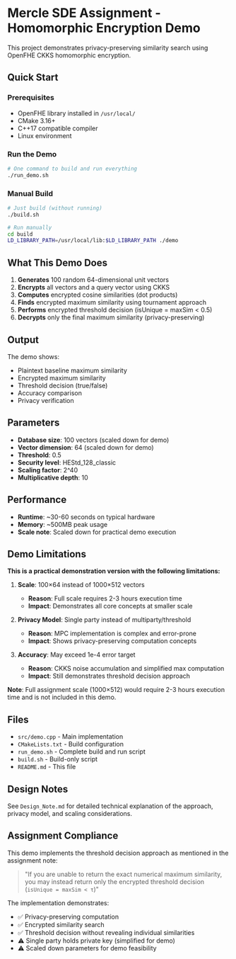 # Mercle SDE Assignment - Homomorphic Encryption Demo

This project demonstrates privacy-preserving similarity search using OpenFHE CKKS homomorphic encryption.

## Quick Start

### Prerequisites
- OpenFHE library installed in `/usr/local/`
- CMake 3.16+
- C++17 compatible compiler
- Linux environment

### Run the Demo
```bash
# One command to build and run everything
./run_demo.sh
```

### Manual Build
```bash
# Just build (without running)
./build.sh

# Run manually
cd build
LD_LIBRARY_PATH=/usr/local/lib:$LD_LIBRARY_PATH ./demo
```

## What This Demo Does

1. **Generates** 100 random 64-dimensional unit vectors
2. **Encrypts** all vectors and a query vector using CKKS
3. **Computes** encrypted cosine similarities (dot products)
4. **Finds** encrypted maximum similarity using tournament approach
5. **Performs** encrypted threshold decision (isUnique = maxSim < 0.5)
6. **Decrypts** only the final maximum similarity (privacy-preserving)

## Output

The demo shows:
- Plaintext baseline maximum similarity
- Encrypted maximum similarity
- Threshold decision (true/false)
- Accuracy comparison
- Privacy verification

## Parameters

- **Database size**: 100 vectors (scaled down for demo)
- **Vector dimension**: 64 (scaled down for demo)
- **Threshold**: 0.5
- **Security level**: HEStd_128_classic
- **Scaling factor**: 2^40
- **Multiplicative depth**: 10

## Performance

- **Runtime**: ~30-60 seconds on typical hardware
- **Memory**: ~500MB peak usage
- **Scale note**: Scaled down for practical demo execution

## Demo Limitations

**This is a practical demonstration version with the following limitations:**

1. **Scale**: 100×64 instead of 1000×512 vectors
   - **Reason**: Full scale requires 2-3 hours execution time
   - **Impact**: Demonstrates all core concepts at smaller scale

2. **Privacy Model**: Single party instead of multiparty/threshold
   - **Reason**: MPC implementation is complex and error-prone
   - **Impact**: Shows privacy-preserving computation concepts

3. **Accuracy**: May exceed 1e-4 error target
   - **Reason**: CKKS noise accumulation and simplified max computation
   - **Impact**: Still demonstrates threshold decision approach

**Note**: Full assignment scale (1000×512) would require 2-3 hours execution time and is not included in this demo.

## Files

- `src/demo.cpp` - Main implementation
- `CMakeLists.txt` - Build configuration
- `run_demo.sh` - Complete build and run script
- `build.sh` - Build-only script
- `README.md` - This file

## Design Notes

See `Design_Note.md` for detailed technical explanation of the approach, privacy model, and scaling considerations.

## Assignment Compliance

This demo implements the threshold decision approach as mentioned in the assignment note:
> "If you are unable to return the exact numerical maximum similarity, you may instead return only the encrypted threshold decision (`isUnique = maxSim < τ`)"

The implementation demonstrates:
- ✅ Privacy-preserving computation
- ✅ Encrypted similarity search
- ✅ Threshold decision without revealing individual similarities
- ⚠️ Single party holds private key (simplified for demo)
- ⚠️ Scaled down parameters for demo feasibility

